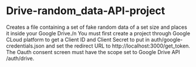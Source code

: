 # Drive-random_data-API-project
Creates a file containing a set of fake random data of a set size and places it inside your Google Drive./n
You must first create a project through Google CLoud platform to get a Client ID and Client Secret to put in auth/google-credentials.json and set the redirect URL to http://localhost:3000/get_token.
The Oauth consent screen must have the scope set to Google Drive API /auth/drive.
